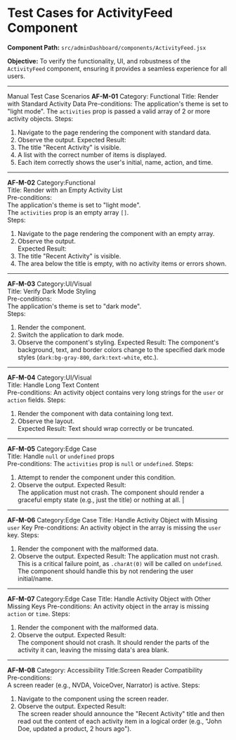 # Test Cases for ActivityFeed Component

**Component Path:** `src/adminDashboard/components/ActivityFeed.jsx`

**Objective:** To verify the functionality, UI, and robustness of the `ActivityFeed` component, ensuring it provides a seamless experience for all users.

---

Manual Test Case Scenarios
**AF-M-01**
Category: Functional
Title: Render with Standard Activity Data
Pre-conditions:
The application's theme is set to "light mode".
The `activities` prop is passed a valid array of 2 or more activity objects. 
Steps:
1. Navigate to the page rendering the component with standard data.
2. Observe the output.
Expected Result:
1. The title "Recent Activity" is visible.
2. A list with the correct number of items is displayed.
3. Each item correctly shows the user's initial, name, action, and time.

---

**AF-M-02** 
Category:Functional   
Title: Render with an Empty Activity List   
Pre-conditions:   
The application's theme is set to "light mode".   
The `activities` prop is an empty array `[]`.  
Steps:                          
1. Navigate to the page rendering the component with an empty array.
2. Observe the output.    
Expected Result:                               
1. The title "Recent Activity" is visible.
2. The area below the title is empty, with no activity items or errors shown. 

---

**AF-M-03** 
Category:UI/Visual   
Title: Verify Dark Mode Styling   
Pre-conditions:   
The application's theme is set to "dark mode".  
Steps:                          
1. Render the component.
2. Switch the application to dark mode.
3. Observe the component's styling.
Expected Result:
The component's background, text, and border colors change to the specified dark mode styles (`dark:bg-gray-800`, `dark:text-white`, etc.).

---

**AF-M-04** 
Category:UI/Visual   
Title: Handle Long Text Content   
Pre-conditions:
An activity object contains very long strings for the `user` or `action` fields.
Steps:
1. Render the component with data containing long text.
2. Observe the layout.                                                
Expected Result:
Text should wrap correctly or be truncated. 

---

**AF-M-05** 
Category:Edge Case   
Title: Handle `null` or `undefined` props   
Pre-conditions:
The `activities` prop is `null` or `undefined`.
Steps:
1. Attempt to render the component under this condition.
2. Observe the output.
Expected Result:    
The application must not crash. The component should render a graceful empty state (e.g., just the title) or nothing at all.             |

---

**AF-M-06**
Category:Edge Case
Title: Handle Activity Object with Missing `user` Key
Pre-conditions:
An activity object in the array is missing the `user` key.
Steps:
1. Render the component with the malformed data.
2. Observe the output.
Expected Result:
The application must not crash.
This is a critical failure point, as `.charAt(0)` will be called on `undefined`. 
The component should handle this by not rendering the user initial/name.

---

**AF-M-07**
Category:Edge Case
Title: Handle Activity Object with Other Missing Keys
Pre-conditions:
An activity object in the array is missing `action` or `time`.
Steps:
1. Render the component with the malformed data.
2. Observe the output.
Expected Result:                                                                                
The component should not crash. 
It should render the parts of the activity it can, leaving the missing data's area blank.   

---

**AF-M-08** 
Category: Accessibility 
Title:Screen Reader Compatibility   
Pre-conditions:        
A screen reader (e.g., NVDA, VoiceOver, Narrator) is active. 
Steps:
1. Navigate to the component using the screen reader. 
2. Observe the output.
Expected Result:                                                                          
The screen reader should announce the "Recent Activity" title and then read out the content of each activity item in a logical order (e.g., "John Doe, updated a product, 2 hours ago").
